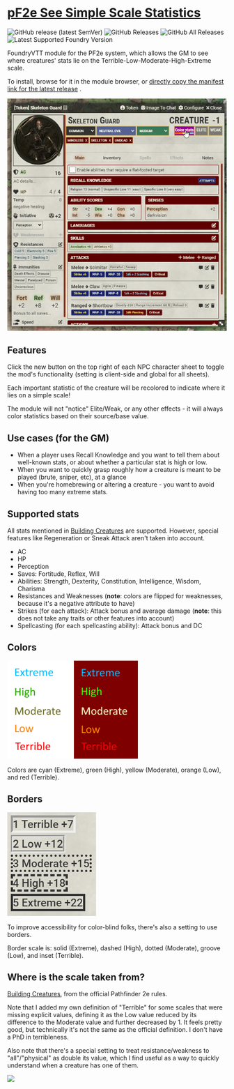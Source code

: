 # [pF2e See Simple Scale Statistics](https://foundryvtt.com/packages/pf2e-see-simple-scale-statistics/)

![GitHub release (latest SemVer)](https://img.shields.io/github/v/release/itamarcu/pf2e-see-simple-scale-statistics?style=for-the-badge)
![GitHub Releases](https://img.shields.io/github/downloads/itamarcu/pf2e-see-simple-scale-statistics/latest/total?style=for-the-badge)
![GitHub All Releases](https://img.shields.io/github/downloads/itamarcu/pf2e-see-simple-scale-statistics/total?style=for-the-badge&label=Downloads+total)
![Latest Supported Foundry Version](https://img.shields.io/endpoint?url=https://foundryshields.com/version?url=https://github.com/itamarcu/pf2e-see-simple-scale-statistics/raw/master/module.json)

FoundryVTT module for the PF2e system, which allows the GM to see where creatures' stats lie on the Terrible-Low-Moderate-High-Extreme scale.

To install, browse for it in the module browser,
or [directly copy the manifest link for the latest release](https://github.com/itamarcu/pf2e-see-simple-scale-statistics/releases/latest/download/module.json)
.

![](metadata/demo_2_v2.gif)


## Features
Click the new button on the top right of each NPC character sheet to toggle the mod's functionality (setting is client-side and global for all sheets).

Each important statistic of the creature will be recolored to indicate where it lies on a simple scale!

The module will not "notice" Elite/Weak, or any other effects - it will always color statistics based on their source/base value.


## Use cases (for the GM)
- When a player uses Recall Knowledge and you want to tell them about well-known stats, or about whether a particular stat is high or low.
- When you want to quickly grasp roughly how a creature is meant to be played (brute, sniper, etc), at a glance
- When you're homebrewing or altering a creature - you want to avoid having too many extreme stats. 


## Supported stats
All stats mentioned in [Building Creatures](https://2e.aonprd.com/Rules.aspx?ID=995) are supported.
However, special features like Regeneration or Sneak Attack aren't taken into account.

- AC
- HP
- Perception
- Saves: Fortitude, Reflex, Will
- Abilities: Strength, Dexterity, Constitution, Intelligence, Wisdom, Charisma
- Resistances and Weaknesses (**note**: colors are flipped for weaknesses, because it's a negative attribute to have)
- Strikes (for each attack): Attack bonus and average damage (**note**: this does not take any traits or other features into account)
- Spellcasting (for each spellcasting ability): Attack bonus and DC


## Colors
![](metadata/color_scale.png)

Colors are cyan (Extreme), green (High), yellow (Moderate), orange (Low), and red (Terrible).


## Borders
![](metadata/border_scale.png)

To improve accessibility for color-blind folks, there's also a setting to use borders.

Border scale is: solid (Extreme), dashed (High), dotted (Moderate), groove (Low), and inset (Terrible).

## Where is the scale taken from?
[Building Creatures](https://2e.aonprd.com/Rules.aspx?ID=995), from the official Pathfinder 2e rules.

Note that I added my own definition of "Terrible" for some scales that were missing explicit values, defining it as the Low value reduced by its difference to the Moderate value and further decreased by 1.
It feels pretty good, but technically it's not the same as the official definition.  I don't have a PhD in terribleness.

Also note that there's a special setting to treat resistance/weakness to "all"/"physical" as double its value, which I find useful
as a way to quickly understand when a creature has one of them.

![](metadata/demo_1.gif)

